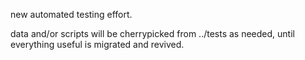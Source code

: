 new automated testing effort.

data and/or scripts will be cherrypicked from ../tests as needed, until everything useful is migrated and revived.
